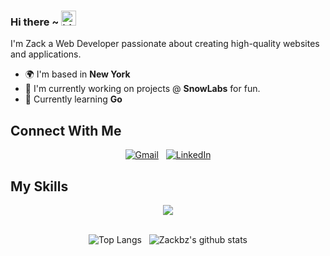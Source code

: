 ### Hi there ~ <img src="https://user-images.githubusercontent.com/1303154/88677602-1635ba80-d120-11ea-84d8-d263ba5fc3c0.gif" width="24px" alt="hi">

I'm Zack a Web Developer passionate about creating high-quality websites and applications.

* 🌍  I'm based in **New York**
* 🚀  I'm currently working on projects @ **SnowLabs** for fun.
* 🌱 Currently learning **Go**

## Connect With Me

<div align="center">

[![Gmail](https://skillicons.dev/icons?i=gmail)](mailto:zb01406@gmail.com?subject=Hello%20Zack,%20From%20Github)  &nbsp;
[![LinkedIn](https://skillicons.dev/icons?i=linkedin)](https://www.linkedin.com/in/zb01406/) 
</div>

## My Skills

<div align="center">
    <img src="https://skillicons.dev/icons?i=html,css,tailwind,js,vue,php,laravel,bash,docker,git,linux,md,mysql,vim,vscode&perline=4" />
</div>
&nbsp;
&nbsp;
<div align="center">

![Top Langs](https://github-readme-stats.vercel.app/api/top-langs/?username=zackbz&layout=compact&theme=onedark)    &nbsp;
![Zackbz's github stats](https://github-readme-stats.vercel.app/api?username=zackbz&count_private=true&show_icons=true&theme=onedark)
</div>

<!---
## 📖 Read My Blogs:

<p align="center">
    <a target="_blank"href="https://dev.to/zackbz"><img alt="dev.to" src="https://img.shields.io/badge/dev.to-0A0A0A?style=for-the-badge&logo=dev.to&logoColor=white" /></a>&nbsp;&nbsp;
    <a target="_blank"href="https://hashnode.com/@zackbz"><img alt="Hashnode" src="https://img.shields.io/badge/Hashnode-2962FF?style=for-the-badge&logo=hashnode&logoColor=white" /></a>&nbsp;&nbsp;
</p>
-->
